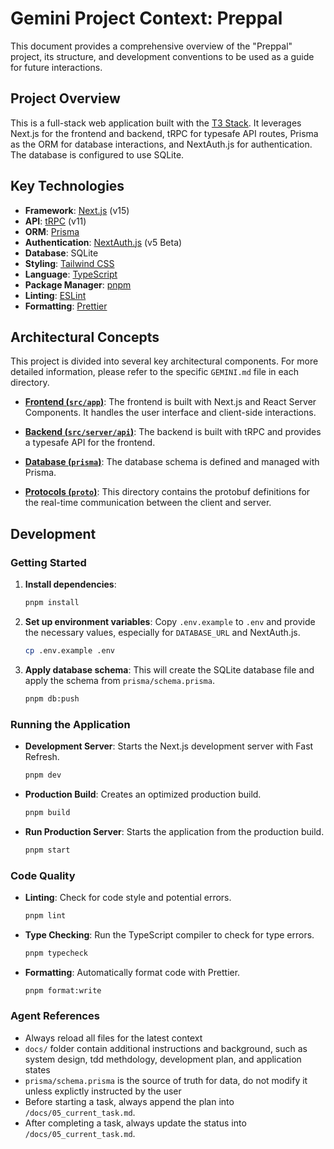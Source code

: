 # Gemini Project Context: Preppal

This document provides a comprehensive overview of the "Preppal" project, its structure, and development conventions to be used as a guide for future interactions.

## Project Overview

This is a full-stack web application built with the [T3 Stack](https://create.t3.gg/). It leverages Next.js for the frontend and backend, tRPC for typesafe API routes, Prisma as the ORM for database interactions, and NextAuth.js for authentication. The database is configured to use SQLite.

## Key Technologies

- **Framework**: [Next.js](https://nextjs.org/) (v15)
- **API**: [tRPC](https://trpc.io/) (v11)
- **ORM**: [Prisma](https://prisma.io/)
- **Authentication**: [NextAuth.js](https://next-auth.js.org/) (v5 Beta)
- **Database**: SQLite
- **Styling**: [Tailwind CSS](https://tailwindcss.com/)
- **Language**: [TypeScript](https://www.typescriptlang.org/)
- **Package Manager**: [pnpm](https://pnpm.io/)
- **Linting**: [ESLint](https://eslint.org/)
- **Formatting**: [Prettier](https://prettier.io/)

## Architectural Concepts

This project is divided into several key architectural components. For more detailed information, please refer to the specific `GEMINI.md` file in each directory.

- **[Frontend (`src/app`)](./src/app/GEMINI.md)**: The frontend is built with Next.js and React Server Components. It handles the user interface and client-side interactions.

- **[Backend (`src/server/api`)](./src/server/api/GEMINI.md)**: The backend is built with tRPC and provides a typesafe API for the frontend.

- **[Database (`prisma`)](./prisma/GEMINI.md)**: The database schema is defined and managed with Prisma.

- **[Protocols (`proto`)](./proto/GEMINI.md)**: This directory contains the protobuf definitions for the real-time communication between the client and server.

## Development

### Getting Started

1.  **Install dependencies**:
    ```bash
    pnpm install
    ```
2.  **Set up environment variables**:
    Copy `.env.example` to `.env` and provide the necessary values, especially for `DATABASE_URL` and NextAuth.js.
    ```bash
    cp .env.example .env
    ```
3.  **Apply database schema**:
    This will create the SQLite database file and apply the schema from `prisma/schema.prisma`.
    ```bash
    pnpm db:push
    ```

### Running the Application

- **Development Server**:
  Starts the Next.js development server with Fast Refresh.
  ```bash
  pnpm dev
  ```
- **Production Build**:
  Creates an optimized production build.
  ```bash
  pnpm build
  ```
- **Run Production Server**:
  Starts the application from the production build.
  ```bash
  pnpm start
  ```

### Code Quality

- **Linting**:
  Check for code style and potential errors.
  ```bash
  pnpm lint
  ```
- **Type Checking**:
  Run the TypeScript compiler to check for type errors.
  ```bash
  pnpm typecheck
  ```
- **Formatting**:
  Automatically format code with Prettier.
  ```bash
  pnpm format:write
  ```

### Agent References

- Always reload all files for the latest context
- `docs/` folder contain additional instructions and background, such as system design, tdd methdology, development plan, and application states
- `prisma/schema.prisma` is the source of truth for data, do not modify it unless explictly instructed by the user
- Before starting a task, always append the plan into `/docs/05_current_task.md`.
- After completing a task, always update the status into `/docs/05_current_task.md`.
